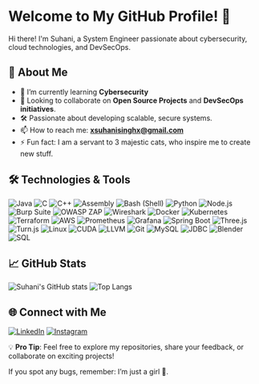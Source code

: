 # Welcome to My GitHub Profile! 👋

Hi there! I'm Suhani, a System Engineer passionate about cybersecurity, cloud technologies, and DevSecOps.
## 🚀 About Me

- 🌱 I’m currently learning **Cybersecurity**
- 👯 Looking to collaborate on **Open Source Projects** and **DevSecOps initiatives**.
- 🛠️ Passionate about developing scalable, secure systems.
- 📫 How to reach me: **xsuhanisinghx@gmail.com**
- ⚡ Fun fact: I am a servant to 3 majestic cats, who inspire me to create new stuff.

## 🛠️ Technologies & Tools

![Java](https://img.shields.io/badge/-Java-007396?style=flat&logo=java&logoColor=white)
![C](https://img.shields.io/badge/-C-A8B9CC?style=flat&logo=c&logoColor=white)
![C++](https://img.shields.io/badge/-C++-00599C?style=flat&logo=cplusplus&logoColor=white)
![Assembly](https://img.shields.io/badge/-Assembly-000000?style=flat&logo=assembly&logoColor=white)
![Bash (Shell)](https://img.shields.io/badge/-Bash%20(Shell)-4EAA25?style=flat&logo=gnu-bash&logoColor=white)
![Python](https://img.shields.io/badge/-Python-3776AB?style=flat&logo=python&logoColor=white)
![Node.js](https://img.shields.io/badge/-Node.js-339933?style=flat&logo=node.js&logoColor=white)
![Burp Suite](https://img.shields.io/badge/-Burp%20Suite-FF5733?style=flat&logo=burpsuite&logoColor=white)
![OWASP ZAP](https://img.shields.io/badge/-OWASP%20ZAP-4A3EAE?style=flat&logo=zap&logoColor=white)
![Wireshark](https://img.shields.io/badge/-Wireshark-1679A7?style=flat&logo=wireshark&logoColor=white)
![Docker](https://img.shields.io/badge/-Docker-2496ED?style=flat&logo=docker&logoColor=white)
![Kubernetes](https://img.shields.io/badge/-Kubernetes-326CE5?style=flat&logo=kubernetes&logoColor=white)
![Terraform](https://img.shields.io/badge/-Terraform-623CE4?style=flat&logo=terraform&logoColor=white)
![AWS](https://img.shields.io/badge/-AWS-232F3E?style=flat&logo=amazon-aws&logoColor=white)
![Prometheus](https://img.shields.io/badge/-Prometheus-E6522C?style=flat&logo=prometheus&logoColor=white)
![Grafana](https://img.shields.io/badge/-Grafana-F46800?style=flat&logo=grafana&logoColor=white)
![Spring Boot](https://img.shields.io/badge/-Spring%20Boot-6DB33F?style=flat&logo=spring-boot&logoColor=white)
![Three.js](https://img.shields.io/badge/-Three.js-000000?style=flat&logo=three.js&logoColor=white)
![Turn.js](https://img.shields.io/badge/-Turn.js-8DD6F9?style=flat&logo=turn.js&logoColor=black)
![Linux](https://img.shields.io/badge/-Linux-FCC624?style=flat&logo=linux&logoColor=black)
![CUDA](https://img.shields.io/badge/-CUDA-76B900?style=flat&logo=nvidia&logoColor=white)
![LLVM](https://img.shields.io/badge/-LLVM-262D3E?style=flat&logo=llvm&logoColor=white)
![Git](https://img.shields.io/badge/-Git-F05032?style=flat&logo=git&logoColor=white)
![MySQL](https://img.shields.io/badge/-MySQL-4479A1?style=flat&logo=mysql&logoColor=white)
![JDBC](https://img.shields.io/badge/-JDBC-4479A1?style=flat&logo=jdbc&logoColor=white)
![Blender](https://img.shields.io/badge/-Blender-F5792A?style=flat&logo=blender&logoColor=white)
![SQL](https://img.shields.io/badge/-SQL-4479A1?style=flat&logo=sql&logoColor=white)




## 📈 GitHub Stats

![Suhani's GitHub stats](https://github-readme-stats.vercel.app/api?username=XSuhaniSinghX&show_icons=true&theme=radical)
![Top Langs](https://github-readme-stats.vercel.app/api/top-langs/?username=XSuhaniSinghX&layout=compact&theme=radical)


## 🌐 Connect with Me

[![LinkedIn](https://img.shields.io/badge/-LinkedIn-0077B5?style=flat&logo=linkedin&logoColor=white)](https://www.linkedin.com/in/suhani-908b8224b?utm_source=share&utm_campaign=share_via&utm_content=profile&utm_medium=android_app)
[![Instagram](https://img.shields.io/badge/-Instagram-E4405F?style=flat&logo=instagram&logoColor=white)](https://www.instagram.com/xbeelzebub666x?igsh=c3ZqZ3d4Zmp6czBs)

💡 **Pro Tip**: Feel free to explore my repositories, share your feedback, or collaborate on exciting projects! 

If you spot any bugs, remember: I’m just a girl 🎀.
